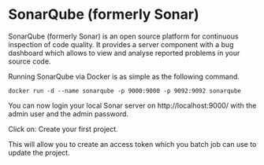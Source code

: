 # SonarQube (formerly Sonar)

SonarQube (formerly Sonar) is an open source platform for continuous inspection of code quality. It provides a server component with a bug dashboard which allows to view and analyse reported problems in your source code.

Running SonarQube via Docker is as simple as the following command.
```console
docker run -d --name sonarqube -p 9000:9000 -p 9092:9092 sonarqube
```

You can now login your local Sonar server on http://localhost:9000/ with the admin user and the admin password.

Click on: Create your first project.

This will allow you to create an access token which you batch job can use to update the project.

